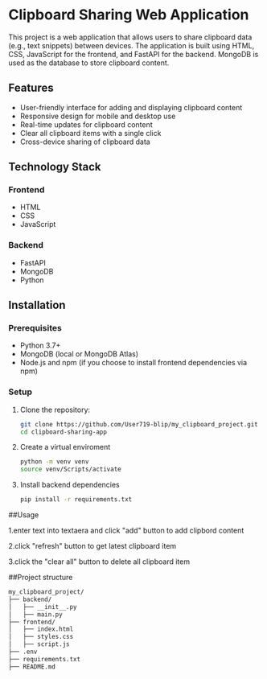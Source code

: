 # Clipboard Sharing Web Application

This project is a web application that allows users to share clipboard data (e.g., text snippets) between devices. The application is built using HTML, CSS, JavaScript for the frontend, and FastAPI for the backend. MongoDB is used as the database to store clipboard content.

## Features

- User-friendly interface for adding and displaying clipboard content
- Responsive design for mobile and desktop use
- Real-time updates for clipboard content
- Clear all clipboard items with a single click
- Cross-device sharing of clipboard data

## Technology Stack

### Frontend

- HTML
- CSS
- JavaScript

### Backend

- FastAPI
- MongoDB
- Python

## Installation

### Prerequisites

- Python 3.7+
- MongoDB (local or MongoDB Atlas)
- Node.js and npm (if you choose to install frontend dependencies via npm)

### Setup

1. Clone the repository:
   ```sh
   git clone https://github.com/User719-blip/my_clipboard_project.git
   cd clipboard-sharing-app

2. Create a virtual enviroment
    ```sh
    python -m venv venv
    source venv/Scripts/activate

3. Install backend dependencies
   ```sh
   pip install -r requirements.txt

##Usage

 1.enter text into textaera and click "add" button to add clipbord content 

 2.click "refresh" button to get latest clipboard item

 3.click the "clear all" button to delete all clipboard item

##Project structure
```sh
my_clipboard_project/
├── backend/
│   ├── __init__.py
│   ├── main.py
├── frontend/
│   ├── index.html
│   ├── styles.css
│   ├── script.js
├── .env
├── requirements.txt
├── README.md
